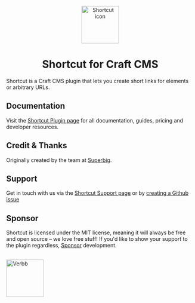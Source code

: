 <p align="center"><img src="https://verbb.imgix.net/plugins/shortcut/shortcut-icon.svg" width="100" height="100" alt="Shortcut icon"></p>
<h1 align="center">Shortcut for Craft CMS</h1>

Shortcut is a Craft CMS plugin that lets you create short links for elements or arbitrary URLs.

## Documentation
Visit the [Shortcut Plugin page](https://verbb.io/craft-plugins/shortcut) for all documentation, guides, pricing and developer resources.

## Credit & Thanks
Originally created by the team at [Superbig](https://superbig.co/).

## Support
Get in touch with us via the [Shortcut Support page](https://verbb.io/craft-plugins/shortcut/support) or by [creating a Github issue](https://github.com/verbb/shortcut/issues)

## Sponsor
Shortcut is licensed under the MIT license, meaning it will always be free and open source – we love free stuff! If you'd like to show your support to the plugin regardless, [Sponsor](https://github.com/sponsors/verbb) development.

<h2></h2>

<a href="https://verbb.io" target="_blank">
    <img width="100" src="https://verbb.io/assets/img/verbb-pill.svg" alt="Verbb">
</a>
